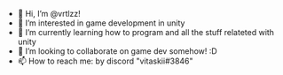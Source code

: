 - 👋 Hi, I’m @vrtlzz!
- 👀 I’m interested in game development in unity
- 🌱 I’m currently learning how to program and all the stuff relateted with unity
- 💞️ I’m looking to collaborate on game dev somehow! :D
- 📫 How to reach me: by discord "vitaskii#3846"

<!---
vrtlzz/vrtlzz is a ✨ special ✨ repository because its `README.md` (this file) appears on your GitHub profile.
You can click the Preview link to take a look at your changes.
--->
